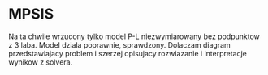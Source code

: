 # MPSIS
Na ta chwile wrzucony tylko model P-L niezwymiarowany bez podpunktow z 3 laba.
Model dziala poprawnie, sprawdzony.
Dolaczam diagram przedstawiajacy problem i szerzej opisujacy rozwiazanie i interpretacje wynikow z solvera.
